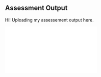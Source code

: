 ## Assessment Output

Hi! Uploading my assessement output here. 

![Security Assessment Report ableCheck](./SecurityAssessmenReport.pdf)
